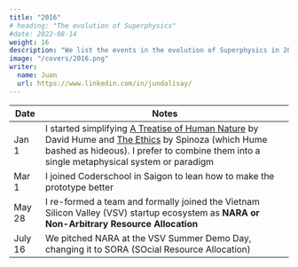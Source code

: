 ```yaml
---
title: "2016"
# heading: "The evolution of Superphysics"
#date: 2022-08-14
weight: 16
description: "We list the events in the evolution of Superphysics in 2016"
image: "/covers/2016.png"
writer:
  name: Juan
  url: https://www.linkedin.com/in/jundalisay/
---
```


Date | Notes
--- | ---
Jan 1 | I started simplifying [A Treatise of Human Nature](/research/hume/treatise/) by David Hume and [The Ethics](/research/spinoza/simple-ethics) by Spinoza (which Hume bashed as hideous). I prefer to combine them into a single metaphysical system or paradigm 
Mar 1 | I joined Coderschool in Saigon to lean how to make the prototype better
May 28 | I re-formed a team and formally joined the Vietnam Silicon Valley (VSV) startup ecosystem as **NARA or Non-Arbitrary Resource Allocation**
July 16 | We pitched NARA at the VSV Summer Demo Day, changing it to SORA (SOcial Resource Allocation)



